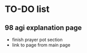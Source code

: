 # TO-DO list

## 98 agi explanation page

- finish prayer pot section
- link to page from main page
